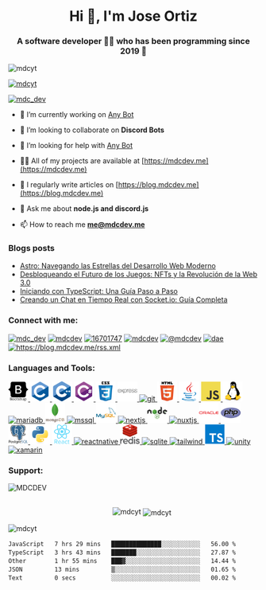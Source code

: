 <h1 align="center">Hi 👋, I'm Jose Ortiz</h1>
<h3 align="center">A software developer 👨‍💻 who has been programming since 2019 🚀</h3>

<p align="left"> <img src="https://komarev.com/ghpvc/?username=mdcyt&label=Profile%20views&color=0e75b6&style=flat" alt="mdcyt" /> </p>

<p align="left"> <a href="https://github.com/ryo-ma/github-profile-trophy"><img src="https://github-profile-trophy.vercel.app/?username=mdcyt" alt="mdcyt" /></a> </p>

<p align="left"> <a href="https://twitter.com/mdc_dev" target="blank"><img src="https://img.shields.io/twitter/follow/mdc_dev?logo=twitter&style=for-the-badge" alt="mdc_dev" /></a> </p>

- 🔭 I’m currently working on [Any Bot](https://github.com/MDCYT/Any-Bot)

- 👯 I’m looking to collaborate on **Discord Bots**

- 🤝 I’m looking for help with [Any Bot](https://github.com/MDCYT/Any-Bot)

- 👨‍💻 All of my projects are available at [https://mdcdev.me](https://mdcdev.me)

- 📝 I regularly write articles on [https://blog.mdcdev.me](https://blog.mdcdev.me)

- 💬 Ask me about **node.js and discord.js**

- 📫 How to reach me **me@mdcdev.me**

### Blogs posts
<!-- BLOG-POST-LIST:START -->
- [Astro: Navegando las Estrellas del Desarrollo Web Moderno](https://blog.mdcdev.me/astro-navegando-las-estrellas-del-desarrollo-web-moderno)
- [Desbloqueando el Futuro de los Juegos: NFTs y la Revolución de la Web 3.0](https://blog.mdcdev.me/desbloqueando-el-futuro-de-los-juegos-nfts-y-la-revolucion-de-la-web-30)
- [Iniciando con TypeScript: Una Guía Paso a Paso](https://blog.mdcdev.me/iniciando-con-typescript-una-guia-paso-a-paso)
- [Creando un Chat en Tiempo Real con Socket.io: Guía Completa](https://blog.mdcdev.me/creando-un-chat-en-tiempo-real-con-socketio-guia-completa)
<!-- BLOG-POST-LIST:END -->

<h3 align="left">Connect with me:</h3>
<p align="left">
<a href="https://twitter.com/mdc_dev" target="blank"><img align="center" src="https://raw.githubusercontent.com/rahuldkjain/github-profile-readme-generator/master/src/images/icons/Social/twitter.svg" alt="mdc_dev" height="30" width="40" /></a>
<a href="https://linkedin.com/in/mdcdev" target="blank"><img align="center" src="https://raw.githubusercontent.com/rahuldkjain/github-profile-readme-generator/master/src/images/icons/Social/linked-in-alt.svg" alt="mdcdev" height="30" width="40" /></a>
<a href="https://stackoverflow.com/users/16701747" target="blank"><img align="center" src="https://raw.githubusercontent.com/rahuldkjain/github-profile-readme-generator/master/src/images/icons/Social/stack-overflow.svg" alt="16701747" height="30" width="40" /></a>
<a href="https://instagram.com/mdcdev" target="blank"><img align="center" src="https://raw.githubusercontent.com/rahuldkjain/github-profile-readme-generator/master/src/images/icons/Social/instagram.svg" alt="mdcdev" height="30" width="40" /></a>
<a href="https://www.youtube.com/c/@mdcdev" target="blank"><img align="center" src="https://raw.githubusercontent.com/rahuldkjain/github-profile-readme-generator/master/src/images/icons/Social/youtube.svg" alt="@mdcdev" height="30" width="40" /></a>
<a href="https://discord.gg/dae" target="blank"><img align="center" src="https://raw.githubusercontent.com/rahuldkjain/github-profile-readme-generator/master/src/images/icons/Social/discord.svg" alt="dae" height="30" width="40" /></a>
<a href="/https://blog.mdcdev.me/rss.xml" target="blank"><img align="center" src="https://raw.githubusercontent.com/rahuldkjain/github-profile-readme-generator/master/src/images/icons/Social/rss.svg" alt="https://blog.mdcdev.me/rss.xml" height="30" width="40" /></a>
</p>

<h3 align="left">Languages and Tools:</h3>
<p align="left"> <a href="https://getbootstrap.com" target="_blank" rel="noreferrer"> <img src="https://raw.githubusercontent.com/devicons/devicon/master/icons/bootstrap/bootstrap-plain-wordmark.svg" alt="bootstrap" width="40" height="40"/> </a> <a href="https://www.cprogramming.com/" target="_blank" rel="noreferrer"> <img src="https://raw.githubusercontent.com/devicons/devicon/master/icons/c/c-original.svg" alt="c" width="40" height="40"/> </a> <a href="https://www.w3schools.com/cpp/" target="_blank" rel="noreferrer"> <img src="https://raw.githubusercontent.com/devicons/devicon/master/icons/cplusplus/cplusplus-original.svg" alt="cplusplus" width="40" height="40"/> </a> <a href="https://www.w3schools.com/cs/" target="_blank" rel="noreferrer"> <img src="https://raw.githubusercontent.com/devicons/devicon/master/icons/csharp/csharp-original.svg" alt="csharp" width="40" height="40"/> </a> <a href="https://www.w3schools.com/css/" target="_blank" rel="noreferrer"> <img src="https://raw.githubusercontent.com/devicons/devicon/master/icons/css3/css3-original-wordmark.svg" alt="css3" width="40" height="40"/> </a> <a href="https://expressjs.com" target="_blank" rel="noreferrer"> <img src="https://raw.githubusercontent.com/devicons/devicon/master/icons/express/express-original-wordmark.svg" alt="express" width="40" height="40"/> </a> <a href="https://git-scm.com/" target="_blank" rel="noreferrer"> <img src="https://www.vectorlogo.zone/logos/git-scm/git-scm-icon.svg" alt="git" width="40" height="40"/> </a> <a href="https://www.w3.org/html/" target="_blank" rel="noreferrer"> <img src="https://raw.githubusercontent.com/devicons/devicon/master/icons/html5/html5-original-wordmark.svg" alt="html5" width="40" height="40"/> </a> <a href="https://www.java.com" target="_blank" rel="noreferrer"> <img src="https://raw.githubusercontent.com/devicons/devicon/master/icons/java/java-original.svg" alt="java" width="40" height="40"/> </a> <a href="https://developer.mozilla.org/en-US/docs/Web/JavaScript" target="_blank" rel="noreferrer"> <img src="https://raw.githubusercontent.com/devicons/devicon/master/icons/javascript/javascript-original.svg" alt="javascript" width="40" height="40"/> </a> <a href="https://www.linux.org/" target="_blank" rel="noreferrer"> <img src="https://raw.githubusercontent.com/devicons/devicon/master/icons/linux/linux-original.svg" alt="linux" width="40" height="40"/> </a> <a href="https://mariadb.org/" target="_blank" rel="noreferrer"> <img src="https://www.vectorlogo.zone/logos/mariadb/mariadb-icon.svg" alt="mariadb" width="40" height="40"/> </a> <a href="https://www.mongodb.com/" target="_blank" rel="noreferrer"> <img src="https://raw.githubusercontent.com/devicons/devicon/master/icons/mongodb/mongodb-original-wordmark.svg" alt="mongodb" width="40" height="40"/> </a> <a href="https://www.microsoft.com/en-us/sql-server" target="_blank" rel="noreferrer"> <img src="https://www.svgrepo.com/show/303229/microsoft-sql-server-logo.svg" alt="mssql" width="40" height="40"/> </a> <a href="https://www.mysql.com/" target="_blank" rel="noreferrer"> <img src="https://raw.githubusercontent.com/devicons/devicon/master/icons/mysql/mysql-original-wordmark.svg" alt="mysql" width="40" height="40"/> </a> <a href="https://nextjs.org/" target="_blank" rel="noreferrer"> <img src="https://cdn.worldvectorlogo.com/logos/nextjs-2.svg" alt="nextjs" width="40" height="40"/> </a> <a href="https://nodejs.org" target="_blank" rel="noreferrer"> <img src="https://raw.githubusercontent.com/devicons/devicon/master/icons/nodejs/nodejs-original-wordmark.svg" alt="nodejs" width="40" height="40"/> </a> <a href="https://nuxtjs.org/" target="_blank" rel="noreferrer"> <img src="https://www.vectorlogo.zone/logos/nuxtjs/nuxtjs-icon.svg" alt="nuxtjs" width="40" height="40"/> </a> <a href="https://www.oracle.com/" target="_blank" rel="noreferrer"> <img src="https://raw.githubusercontent.com/devicons/devicon/master/icons/oracle/oracle-original.svg" alt="oracle" width="40" height="40"/> </a> <a href="https://www.php.net" target="_blank" rel="noreferrer"> <img src="https://raw.githubusercontent.com/devicons/devicon/master/icons/php/php-original.svg" alt="php" width="40" height="40"/> </a> <a href="https://www.postgresql.org" target="_blank" rel="noreferrer"> <img src="https://raw.githubusercontent.com/devicons/devicon/master/icons/postgresql/postgresql-original-wordmark.svg" alt="postgresql" width="40" height="40"/> </a> <a href="https://www.python.org" target="_blank" rel="noreferrer"> <img src="https://raw.githubusercontent.com/devicons/devicon/master/icons/python/python-original.svg" alt="python" width="40" height="40"/> </a> <a href="https://reactjs.org/" target="_blank" rel="noreferrer"> <img src="https://raw.githubusercontent.com/devicons/devicon/master/icons/react/react-original-wordmark.svg" alt="react" width="40" height="40"/> </a> <a href="https://reactnative.dev/" target="_blank" rel="noreferrer"> <img src="https://reactnative.dev/img/header_logo.svg" alt="reactnative" width="40" height="40"/> </a> <a href="https://redis.io" target="_blank" rel="noreferrer"> <img src="https://raw.githubusercontent.com/devicons/devicon/master/icons/redis/redis-original-wordmark.svg" alt="redis" width="40" height="40"/> </a> <a href="https://www.sqlite.org/" target="_blank" rel="noreferrer"> <img src="https://www.vectorlogo.zone/logos/sqlite/sqlite-icon.svg" alt="sqlite" width="40" height="40"/> </a> <a href="https://tailwindcss.com/" target="_blank" rel="noreferrer"> <img src="https://www.vectorlogo.zone/logos/tailwindcss/tailwindcss-icon.svg" alt="tailwind" width="40" height="40"/> </a> <a href="https://www.typescriptlang.org/" target="_blank" rel="noreferrer"> <img src="https://raw.githubusercontent.com/devicons/devicon/master/icons/typescript/typescript-original.svg" alt="typescript" width="40" height="40"/> </a> <a href="https://unity.com/" target="_blank" rel="noreferrer"> <img src="https://www.vectorlogo.zone/logos/unity3d/unity3d-icon.svg" alt="unity" width="40" height="40"/> </a> <a href="https://dotnet.microsoft.com/apps/xamarin" target="_blank" rel="noreferrer"> <img src="https://raw.githubusercontent.com/detain/svg-logos/780f25886640cef088af994181646db2f6b1a3f8/svg/xamarin.svg" alt="xamarin" width="40" height="40"/> </a> </p>

<h3 align="left">Support:</h3>
<p><a href="https://ko-fi.com/MDCDEV"> <img align="left" src="https://cdn.ko-fi.com/cdn/kofi3.png?v=3" height="50" width="210" alt="MDCDEV" /></a></p><br><br>

<p><img align="left" src="https://github-readme-stats.vercel.app/api/top-langs?username=mdcyt&show_icons=true&locale=en&layout=compact" alt="mdcyt" /></p>

<p>&nbsp;<img align="center" src="https://github-readme-stats.vercel.app/api?username=mdcyt&show_icons=true&locale=en" alt="mdcyt" /></p>

<p><img align="center" src="https://github-readme-streak-stats.herokuapp.com/?user=mdcyt&" alt="mdcyt" /></p>

<!--START_SECTION:waka-->

```txt
JavaScript   7 hrs 29 mins   ██████████████░░░░░░░░░░░   56.00 %
TypeScript   3 hrs 43 mins   ███████░░░░░░░░░░░░░░░░░░   27.87 %
Other        1 hr 55 mins    ███▓░░░░░░░░░░░░░░░░░░░░░   14.44 %
JSON         13 mins         ▒░░░░░░░░░░░░░░░░░░░░░░░░   01.65 %
Text         0 secs          ░░░░░░░░░░░░░░░░░░░░░░░░░   00.02 %
```

<!--END_SECTION:waka-->
